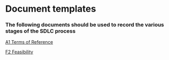 # Document templates
### The following documents should be used to record the various stages of the SDLC process

[A1 Terms of Reference](/sdlc-for-rse/Document_templates/A1_Terms_of_reference)

[F2 Feasibility](/sdlc-for-rse/Document_templates/F2_Feasibility)
<!--stackedit_data:
eyJoaXN0b3J5IjpbMjU0MDE3OTYxXX0=
-->
